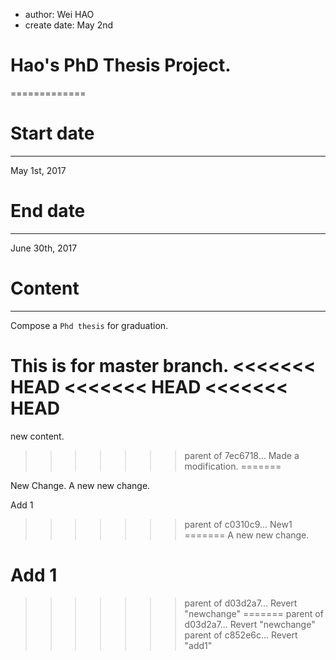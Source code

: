 * author: Wei HAO
* create date: May 2nd
# Hao's PhD Thesis Project.
=============
# Start date
--------------------
May 1st, 2017

# End date
-------------
June 30th, 2017

# Content
---------------
Compose a `Phd thesis` for graduation.

This is for master branch.
<<<<<<< HEAD
<<<<<<< HEAD
<<<<<<< HEAD
=======

new content.
>>>>>>> parent of 7ec6718... Made a modification.
=======

New Change.
A new new change.

Add 1
>>>>>>> parent of c0310c9... New1
=======
A new new change.

Add 1
=======
>>>>>>> parent of d03d2a7... Revert "newchange"
=======
>>>>>>> parent of d03d2a7... Revert "newchange"
>>>>>>> parent of c852e6c... Revert "add1"

